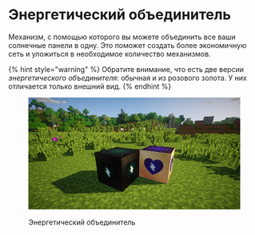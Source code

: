 # Энергетический объединитель

Механизм, с помощью которого вы можете объединить все ваши солнечные панели в одну. Это поможет создать более экономичную сеть и уложиться в необходимое количество механизмов.

{% hint style="warning" %}
Обратите внимание, что есть две версии _энергетического объединителя_: обычная и из розового золота. У них отличается только внешний вид.
{% endhint %}

<figure><img src="../../../.gitbook/assets/объеды.png" alt=""><figcaption><p>Энергетический объединитель</p></figcaption></figure>
